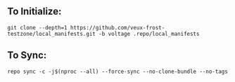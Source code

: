 To Initialize:
--------------

    git clone --depth=1 https://github.com/veux-frost-testzone/local_manifests.git -b voltage .repo/local_manifests


To Sync:
--------

    repo sync -c -j$(nproc --all) --force-sync --no-clone-bundle --no-tags

